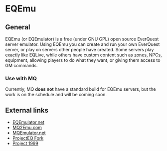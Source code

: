 # EQEmu

## General

EQEmu \(or EQEmulator\) is a free \(under GNU GPL\) open source EverQuest server emulator. Using EQEmu you can create and run your own EverQuest server, or play on servers other people have created. Some servers play exactly like EQLive, while others have custom content such as zones, NPCs, equipment, allowing players to do what they want, or giving them access to GM commands. 

### Use with MQ

Currently, MQ **does not** have a standard build for EQEmu servers, but the work is on the schedule and will be coming soon.

## External links

* [EQEmulator.net](http://www.eqemulator.net)
* [MQ2Emu.com](http://www.mq2emu.com)
* [MQEmulator.net](http://mqemulator.net)
* [ProjectEQ Fork](http://www.projecteq.net/)
* [Project 1999](http://classicbetatest.guildlaunch.com/index.php)

